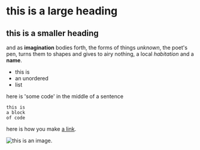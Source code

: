 # this is a large heading 

## this is a smaller heading

and as **imagination** bodies forth,
the forms of things *unknown*, the poet's pen, 
turns them to shapes and gives to airy nothing,
a local *habitation* and a **name**.

- this is
- an unordered
- list

here is 'some code' in the middle of a sentence

```
this is 
a block
of code
```

here is how you make [a link](http://www.wikipedia.org/).

![this is an image.](http://github.com/yihui/xaringan/releases/download/v0.0.2/karl-moustache.jpg)



